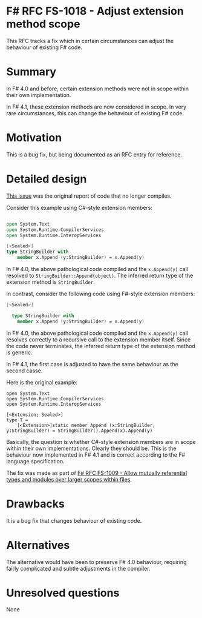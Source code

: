 # F# RFC FS-1018 - Adjust extension method scope

This RFC tracks a fix which in certain circumstances can adjust the behaviour of existing F# code.

# Summary
[summary]: #summary

In F# 4.0 and before, certain extension methods were not in scope within their own implementation.

In F# 4.1, these extension methods are now considered in scope. In very rare circumstances, this can change
the behaviour of existing F# code.

# Motivation
[motivation]: #motivation

This is a bug fix, but being documented as an RFC entry for reference.

# Detailed design
[design]: #detailed-design

[This issue](https://github.com/Microsoft/visualfsharp/issues/1296) was the original report of code that no longer compiles.

Consider this example using C#-style extension members:
```fsharp

open System.Text
open System.Runtime.CompilerServices
open System.Runtime.InteropServices

[<Sealed>]
type StringBuilder with 
    member x.Append (y:StringBuilder) = x.Append(y)
```
In F# 4.0, the above pathological code compiled and the ``x.Append(y)`` call resolved to ``StringBuilder::Append(object)``.  The inferred return type of the extension method is ``StringBuilder``.

In contrast, consider the following code using F#-style extension members:
```fsharp
[<Sealed>]

  type StringBuilder with 
    member x.Append (y:StringBuilder) = x.Append(y)
```
In F# 4.0, the above pathological code compiled and the ``x.Append(y)`` call resolves correctly to a recursive call to the extension member itself. Since the code never terminates, the inferred return type of the extension method is generic.

In F# 4.1, the first case is adjusted to have the same behaviour as the second casse.

Here is the original example:
```
open System.Text
open System.Runtime.CompilerServices
open System.Runtime.InteropServices

[<Extension; Sealed>]
type T = 
    [<Extension>]static member Append (x:StringBuilder, y:StringBuilder) = StringBuilder().Append(x).Append(y)
```

Basically, the question is whether C#-style extension members are in scope within their own implementations. Clearly they should be.
This is the behaviour now implemented in F# 4.1 and is correct according to the F# language specification.

The fix was made as part of [F# RFC FS-1009 - Allow mutually referential types and modules over larger scopes within files](https://github.com/fsharp/FSharpLangDesign/blob/master/RFCs/FS-1009-mutually-referential-types-and-modules-single-scope.md).

# Drawbacks
[drawbacks]: #drawbacks

It is a bug fix that changes behaviour of existing code.

# Alternatives
[alternatives]: #alternatives

The alternative would have been to preserve F# 4.0  behaviour, requiring  fairly complicated and subtle adjustments in the compiler.

# Unresolved questions
[unresolved]: #unresolved-questions

None
